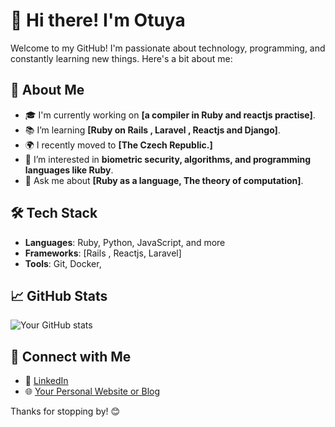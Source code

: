 
# 👋 Hi there! I'm Otuya

Welcome to my GitHub! I'm passionate about technology, programming, and constantly learning new things. Here's a bit about me:

## 🚀 About Me
- 🎓 I'm currently working on **[a compiler in Ruby and reactjs practise]**.
- 📚 I’m learning **[Ruby on Rails , Laravel , Reactjs and Django]**.
- 🌍 I recently moved to **[The Czech Republic.]**
- 🤖 I’m interested in **biometric security, algorithms, and programming languages like Ruby**.
- 💬 Ask me about **[Ruby as a language, The theory of computation]**.

## 🛠️ Tech Stack
- **Languages**: Ruby, Python, JavaScript, and more
- **Frameworks**: [Rails , Reactjs, Laravel]
- **Tools**: Git, Docker, 

## 📈 GitHub Stats
![Your GitHub stats](https://github-readme-stats.vercel.app/api?username=Trial&show_icons=true&theme=radical)

## 💼 Connect with Me
- 💼 [LinkedIn](https://www.linkedin.com/in/grace-otuya/)
- 🌐 [Your Personal Website or Blog](https://grace-otuya.vercel.app/)

Thanks for stopping by! 😊
